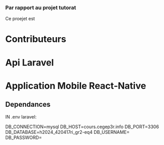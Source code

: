 ### Par rapport au projet tutorat

Ce proejet est 

# Contributeurs

# Api Laravel

# Application Mobile React-Native

## Dependances


IN .env laravel:

DB_CONNECTION=mysql
DB_HOST=cours.cegep3r.info
DB_PORT=3306
DB_DATABASE=h2024_420417ri_gr2-eq4
DB_USERNAME=
DB_PASSWORD=
